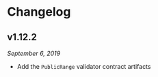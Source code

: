 # Changelog

## v1.12.2

_September 6, 2019_

-   Add the `PublicRange` validator contract artifacts
